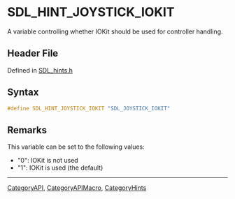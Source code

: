 # SDL_HINT_JOYSTICK_IOKIT

A variable controlling whether IOKit should be used for controller handling.

## Header File

Defined in [SDL_hints.h](https://github.com/libsdl-org/SDL/blob/SDL2/include/SDL_hints.h)

## Syntax

```c
#define SDL_HINT_JOYSTICK_IOKIT "SDL_JOYSTICK_IOKIT"
```

## Remarks

This variable can be set to the following values:

- "0": IOKit is not used
- "1": IOKit is used (the default)





----
[CategoryAPI](CategoryAPI), [CategoryAPIMacro](CategoryAPIMacro), [CategoryHints](CategoryHints)


